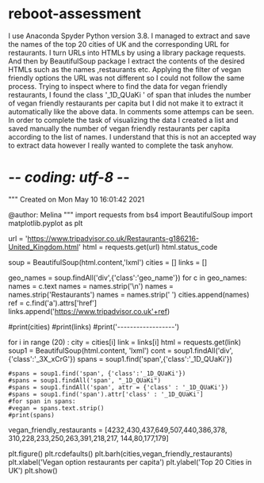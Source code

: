 # reboot-assessment

I use Anaconda Spyder Python version 3.8.
I managed to extract and save the names of the top 20 cities of UK and the corresponding URL for restaurants.
I turn URLs into HTMLs by using a library package requests. And then by BeautifulSoup package I extract the contents of the desired HTMLs such as the names ,restaurants etc. 
Applying the filter of vegan friendly options the URL was not different so I could not follow the same process.
Trying to inspect where to find the data for vegan friendly restaurants, I found the class '_1D_QUaKi ' of span that inludes the number of vegan friendly restaurants per capita but I did not make it to extract it automatically like the above data.
In comments some attemps can be seen.
In order to complete the task of visualizing the data I created a list and saved manually the number of vegan friendly restaurants per capita according to the list of names.
I understand that this is not an accepted way to extract data however I really wanted to complete the task anyhow.


# -*- coding: utf-8 -*-
"""
Created on Mon May 10 16:01:42 2021

@author: Melina
"""
import requests
from bs4 import BeautifulSoup
import matplotlib.pyplot as plt

url = 'https://www.tripadvisor.co.uk/Restaurants-g186216-United_Kingdom.html'
html = requests.get(url)
html.status_code

soup = BeautifulSoup(html.content,'lxml')
cities = []
links = []

geo_names = soup.findAll('div',{'class':'geo_name'})
for c in geo_names:
    names = c.text
    names = names.strip('\n')
    names = names.strip('Restaurants')
    names = names.strip(' ')
    cities.append(names)
    ref = c.find('a').attrs['href']
    links.append('https://www.tripadvisor.co.uk'+ref)

#print(cities)
#print(links)
#print('------------------')

for i in range (20) :
    city = cities[i]
    link = links[i]
    html = requests.get(link)
    soup1 = BeautifulSoup(html.content, 'lxml')
    cont = soup1.findAll('div',{'class':'_3X_xCrG'})
    spans = soup1.find('span',{'class':'_1D_QUaKi'})
    
    #spans = soup1.find('span', {'class':'_1D_QUaKi'})
    #spans = soup1.findAll('span', "_1D_QUaKi")
    #spans = soup1.findAll('span', attr = {'class' : '_1D_QUaKi'})
    #spans = soup1.find('span').attr['class' : '_1D_QUaKi']
    #for span in spans:
    #vegan = spans.text.strip() 
    #print(spans)

vegan_friendly_restaurants = [4232,430,437,649,507,440,386,378,
                              310,228,233,250,263,391,218,217,
                              144,80,177,179]

plt.figure()
plt.rcdefaults()
plt.barh(cities,vegan_friendly_restaurants)
plt.xlabel('Vegan option restaurants per capita')
plt.ylabel('Top 20 Cities in UK')
plt.show()


